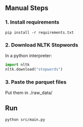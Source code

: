 ## Manual Steps

### 1. Install requirements

`pip install -r requirements.txt`


### 2. Download NLTK Stopwords

In a python interpreter:

```python
import nltk
nltk.download("stopwords")
```

### 3. Paste the parquet files

Put them in ./raw_data/

## Run

```sh
python src/main.py
```